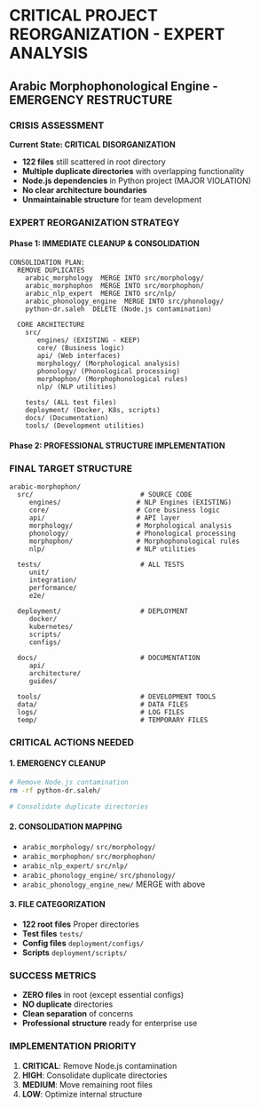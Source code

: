 #  CRITICAL PROJECT REORGANIZATION - EXPERT ANALYSIS
## Arabic Morphophonological Engine - EMERGENCY RESTRUCTURE

###  CRISIS ASSESSMENT

**Current State:  CRITICAL DISORGANIZATION**
- **122 files** still scattered in root directory
- **Multiple duplicate directories** with overlapping functionality
- **Node.js dependencies** in Python project (MAJOR VIOLATION)
- **No clear architecture boundaries**
- **Unmaintainable structure** for team development

###  EXPERT REORGANIZATION STRATEGY

#### Phase 1: IMMEDIATE CLEANUP & CONSOLIDATION

```
CONSOLIDATION PLAN:
  REMOVE DUPLICATES
    arabic_morphology  MERGE INTO src/morphology/
    arabic_morphophon  MERGE INTO src/morphophon/
    arabic_nlp_expert  MERGE INTO src/nlp/
    arabic_phonology_engine  MERGE INTO src/phonology/
    python-dr.saleh  DELETE (Node.js contamination)

  CORE ARCHITECTURE
    src/
       engines/ (EXISTING - KEEP)
       core/ (Business logic)
       api/ (Web interfaces)
       morphology/ (Morphological analysis)
       phonology/ (Phonological processing)
       morphophon/ (Morphophonological rules)
       nlp/ (NLP utilities)

    tests/ (ALL test files)
    deployment/ (Docker, K8s, scripts)
    docs/ (Documentation)
    tools/ (Development utilities)
```

#### Phase 2: PROFESSIONAL STRUCTURE IMPLEMENTATION

###  FINAL TARGET STRUCTURE

```
arabic-morphophon/
  src/                           # SOURCE CODE
     engines/                   # NLP Engines (EXISTING)
     core/                      # Core business logic
     api/                       # API layer
     morphology/                # Morphological analysis
     phonology/                 # Phonological processing
     morphophon/                # Morphophonological rules
     nlp/                       # NLP utilities

  tests/                         # ALL TESTS
     unit/
     integration/
     performance/
     e2e/

  deployment/                    # DEPLOYMENT
     docker/
     kubernetes/
     scripts/
     configs/

  docs/                          # DOCUMENTATION
     api/
     architecture/
     guides/

  tools/                         # DEVELOPMENT TOOLS
  data/                          # DATA FILES
  logs/                          # LOG FILES
  temp/                          # TEMPORARY FILES
```

###  CRITICAL ACTIONS NEEDED

#### 1. **EMERGENCY CLEANUP**
```bash
# Remove Node.js contamination
rm -rf python-dr.saleh/

# Consolidate duplicate directories
```

#### 2. **CONSOLIDATION MAPPING**
- `arabic_morphology/`  `src/morphology/`
- `arabic_morphophon/`  `src/morphophon/`
- `arabic_nlp_expert/`  `src/nlp/`
- `arabic_phonology_engine/`  `src/phonology/`
- `arabic_phonology_engine_new/`  MERGE with above

#### 3. **FILE CATEGORIZATION**
- **122 root files**  Proper directories
- **Test files**  `tests/`
- **Config files**  `deployment/configs/`
- **Scripts**  `deployment/scripts/`

###  SUCCESS METRICS
-  **ZERO files** in root (except essential configs)
-  **NO duplicate** directories
-  **Clean separation** of concerns
-  **Professional structure** ready for enterprise use

###  IMPLEMENTATION PRIORITY
1. **CRITICAL**: Remove Node.js contamination
2. **HIGH**: Consolidate duplicate directories
3. **MEDIUM**: Move remaining root files
4. **LOW**: Optimize internal structure
